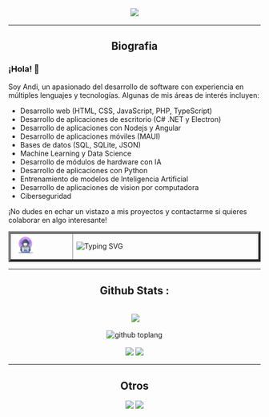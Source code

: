 
<div align="center">
	<!--img src"![Descripción de la imagen](imge.gif)"-->
	<img src="https://github.com/Andiquis/Andiquis/blob/main/face2.gif">
	<hr>
<h2>Biografia</h2>
</div>


### ¡Hola! 👋

Soy Andi, un apasionado del desarrollo de software con experiencia en múltiples lenguajes y tecnologías. Algunas de mis áreas de interés incluyen:

- Desarrollo web (HTML, CSS, JavaScript, PHP, TypeScript)
- Desarrollo de aplicaciones de escritorio (C# .NET y Electron)
- Desarrollo de aplicaciones con Nodejs y Angular
- Desarrollo de aplicaciones móviles (MAUI)
- Bases de datos (SQL, SQLite, JSON)
- Machine Learning y Data Science
- Desarrollo de módulos de hardware con IA
- Desarrollo de aplicaciones con Python
- Entrenamiento de modelos de Inteligencia Artificial
- Desarrollo de aplicaciones de vision por computadora
- Ciberseguridad

¡No dudes en echar un vistazo a mis proyectos y contactarme si quieres colaborar en algo interesante!

<table border="4px" width="80%" align="center">
    <tr>
        <td border="0px" width="25%"><img width="40%" src="image1.webp"></td>
        <td border="0px" colspan="3" width="75%"><img src="http://readme-typing-svg.herokuapp.com?font=Delicious+Handrawn&pause=1000&color=F70000&width=1000&lines=Loading...............;Hola+👋👋;soy+asistente+de+Andi;que+opinas+de+tu+experiencia+x+aqui;comentanos+aqui+en+nuestras+redes+sociales+👇👇👇;no+te+pierdas+de+nuestros+nuevos+contenidos😁;aunque+no+subo+mucho+contenido+jeje;visitanos+en+WhatsApp+para+socializar😉" alt="Typing SVG" /></td>
    </tr>
</table>

<div align="center">
<hr>	
  <h2>Github Stats : </h2>
  

  <br>
    <img src="https://github-readme-stats.vercel.app/api?username=Andiquis&show_icons=true&theme=radical" alt="">
      <img height="195px" src="https://github-readme-stats.vercel.app/api/top-langs/?username=Andiquis&text_color=FFFFFF&bg_color=000000&title_color=94b4a4&langs_count=15&layout=compact&border_color=FF0000" />
<!--p>
	![github stats](https://github-readme-stats.vercel.app/api?username=Andiquis&show_icons=true&theme=chartreuse-dark)
	![github toplang](https://github-readme-stats.vercel.app/api/top-langs/?username=Andiquis&layout=compact&theme=chartreuse-dark)
</p-->
  
  
![github toplang](https://github-profile-trophy.vercel.app/?username=Andiquis&theme=monokai)
  <br><br>
        <img src="https://github-readme-stats.vercel.app/api/pin/?username=Andiquis&repo=VBS-TK">
        <img src="https://github-readme-stats.vercel.app/api/pin/?username=Andiquis&repo=cingles">
        <br>
</div>
<hr>

<div align="center">
	<h2>Otros</h2>
	<a href="https://wa.me/51942287756"><img src="https://img.shields.io/badge/Consultas%20escribeme%20a%20mi%20WhatsApp-25D366?style=for-the-badge&logo=whatsapp&logoColor=white" /></a>
<a href="https://github.com/termux/termux-app/releases/download/v0.118.0/termux-app_v0.118.0+github-debug_universal.apk"><img src="https://img.shields.io/badge/DOWNLOAD_TERMUX_APK-25D366?style=for-the-badge&logo=github&logoColor=black" />
</div>




